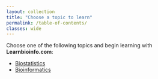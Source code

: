 ```yaml
---
layout: collection
title: "Choose a topic to learn"
permalink: /table-of-contents/
classes: wide
---
```


Choose one of the following topics and begin learning with **Learnbioinfo.com**:
- [Biostatistics](/landing-biostatistics)
- [Bioinformatics](/landing-bioinformatics)

